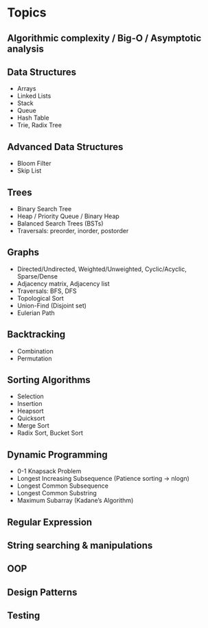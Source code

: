 # Topics

## Algorithmic complexity / Big-O / Asymptotic analysis

## Data Structures

- Arrays
- Linked Lists
- Stack
- Queue
- Hash Table
- Trie, Radix Tree

## Advanced Data Structures

- Bloom Filter
- Skip List

## Trees

- Binary Search Tree
- Heap / Priority Queue / Binary Heap
- Balanced Search Trees (BSTs)
- Traversals: preorder, inorder, postorder

## Graphs

- Directed/Undirected, Weighted/Unweighted, Cyclic/Acyclic, Sparse/Dense
- Adjacency matrix, Adjacency list
- Traversals: BFS, DFS
- Topological Sort
- Union-Find (Disjoint set)
- Eulerian Path

## Backtracking

- Combination
- Permutation

## Sorting Algorithms

- Selection
- Insertion
- Heapsort
- Quicksort
- Merge Sort
- Radix Sort, Bucket Sort

## Dynamic Programming

- 0-1 Knapsack Problem
- Longest Increasing Subsequence (Patience sorting -> nlogn)
- Longest Common Subsequence
- Longest Common Substring
- Maximum Subarray (Kadane’s Algorithm)

## Regular Expression

## String searching & manipulations

## OOP

## Design Patterns

## Testing
